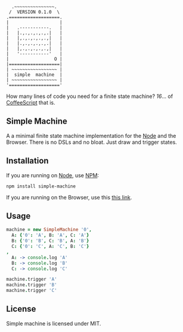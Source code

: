 ```shell
  .~~~~~~~~~~~~~~~.
 /  VERSION 0.1.0  \
.===================.
|                   |
|   .-----------.   |
|   |.,.,.,.,.,.|   |
|   |,.,.,.,.,.,|   |
|   |.,.,.,.,.,.|   |
|   |,.,.,.,.,.,|   |
|   '-----------'   |
|                 O |
|===================|
| ~~~~~~~~~~~~~~~~~ |
|  simple  machine  |
| ~~~~~~~~~~~~~~~~~ |
'==================='
```

How many lines of code you need for a finite state machine? *16*... of
[CoffeeScript][cs] that is.

Simple Machine
--------------

A a minimal finite state machine implementation for the [Node][nd] and the
Browser. There is no DSLs and no bloat. Just draw and trigger states.

Installation
------------

If you are running on [Node][nd], use [NPM][np]:

    npm install simple-machine

If you are running on the Browser, use this [this link][dw].

Usage
-----

```coffeescript
machine = new SimpleMachine '0',
  A: {'0': 'A', B: 'A', C: 'A'}
  B: {'0': 'B', C: 'B', A: 'B'}
  C: {'0': 'C', A: 'C', B: 'C'}
,
  A: -> console.log 'A'
  B: -> console.log 'B'
  C: -> console.log 'C'

machine.trigger 'A'
machine.trigger 'B'
machine.trigger 'C'
```

License
-------

Simple machine is licensed under MIT.

[nd]: http://nodejs.org/
[np]: http://npmjs.org/
[cs]: http://coffeescript.org/
[dw]: https://raw.github.com/gsamokovarov/simple-machine/master/simple-machine.min.js
